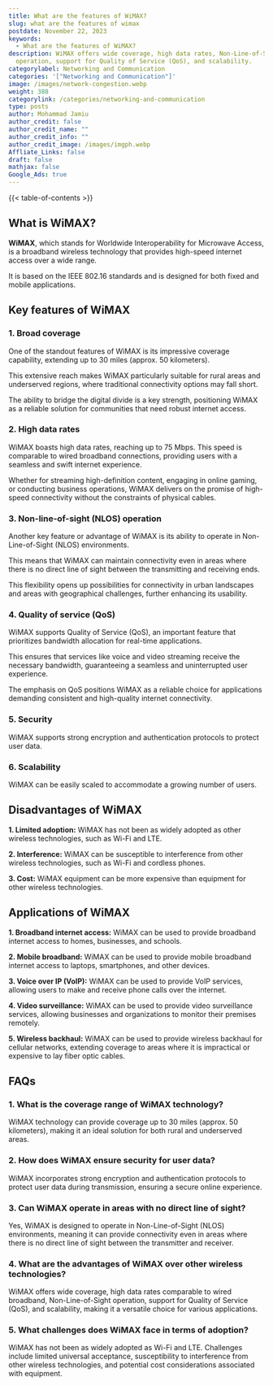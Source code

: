 ```yaml
---
title: What are the features of WiMAX?
slug: what are the features of wimax
postdate: November 22, 2023
keywords:
  - What are the features of WiMAX?
description: WiMAX offers wide coverage, high data rates, Non-Line-of-Sight
  operation, support for Quality of Service (QoS), and scalability.
categorylabel: Networking and Communication
categories: '["Networking and Communication"]'
image: /images/network-congestion.webp
weight: 388
categorylink: /categories/networking-and-communication
type: posts
author: Mohammad Jamiu
author_credit: false
author_credit_name: ""
author_credit_info: ""
author_credit_image: /images/imgph.webp
Affliate_Links: false
draft: false
mathjax: false
Google_Ads: true
---
```

{{< table-of-contents >}}

## **What is WiMAX?**

**WiMAX**, which stands for Worldwide Interoperability for Microwave Access, is a broadband wireless technology that provides high-speed internet access over a wide range. 

It is based on the IEEE 802.16 standards and is designed for both fixed and mobile applications.

## **Key features of WiMAX**

### **1. Broad coverage**

One of the standout features of WiMAX is its impressive coverage capability, extending up to 30 miles (approx. 50 kilometers). 

This extensive reach makes WiMAX particularly suitable for rural areas and underserved regions, where traditional connectivity options may fall short. 

The ability to bridge the digital divide is a key strength, positioning WiMAX as a reliable solution for communities that need robust internet access.

### **2. High data rates**

WiMAX boasts high data rates, reaching up to 75 Mbps. This speed is comparable to wired broadband connections, providing users with a seamless and swift internet experience. 

Whether for streaming high-definition content, engaging in online gaming, or conducting business operations, WiMAX delivers on the promise of high-speed connectivity without the constraints of physical cables.

### **3. Non-line-of-sight (NLOS) operation**

Another key feature or advantage of WiMAX is its ability to operate in Non-Line-of-Sight (NLOS) environments. 

This means that WiMAX can maintain connectivity even in areas where there is no direct line of sight between the transmitting and receiving ends. 

This flexibility opens up possibilities for connectivity in urban landscapes and areas with geographical challenges, further enhancing its usability.

### **4. Quality of service (QoS)**

WiMAX supports Quality of Service (QoS), an important feature that prioritizes bandwidth allocation for real-time applications. 

This ensures that services like voice and video streaming receive the necessary bandwidth, guaranteeing a seamless and uninterrupted user experience. 

The emphasis on QoS positions WiMAX as a reliable choice for applications demanding consistent and high-quality internet connectivity.

### **5. Security**

WiMAX supports strong encryption and authentication protocols to protect user data.

### **6. Scalability**

WiMAX can be easily scaled to accommodate a growing number of users.

## **Disadvantages of WiMAX**

**1. Limited adoption:** WiMAX has not been as widely adopted as other wireless technologies, such as Wi-Fi and LTE.

**2. Interference:** WiMAX can be susceptible to interference from other wireless technologies, such as Wi-Fi and cordless phones.

**3. Cost:** WiMAX equipment can be more expensive than equipment for other wireless technologies.

## **Applications of WiMAX**

**1. Broadband internet access:** WiMAX can be used to provide broadband internet access to homes, businesses, and schools.

**2. Mobile broadband:** WiMAX can be used to provide mobile broadband internet access to laptops, smartphones, and other devices.

**3. Voice over IP (VoIP):** WiMAX can be used to provide VoIP services, allowing users to make and receive phone calls over the internet.

**4. Video surveillance:** WiMAX can be used to provide video surveillance services, allowing businesses and organizations to monitor their premises remotely.

**5. Wireless backhaul:** WiMAX can be used to provide wireless backhaul for cellular networks, extending coverage to areas where it is impractical or expensive to lay fiber optic cables.

## **FAQs**

### 1. What is the coverage range of WiMAX technology?

WiMAX technology can provide coverage up to 30 miles (approx. 50 kilometers), making it an ideal solution for both rural and underserved areas.

### 2. How does WiMAX ensure security for user data?

WiMAX incorporates strong encryption and authentication protocols to protect user data during transmission, ensuring a secure online experience.

### 3. Can WiMAX operate in areas with no direct line of sight?

Yes, WiMAX is designed to operate in Non-Line-of-Sight (NLOS) environments, meaning it can provide connectivity even in areas where there is no direct line of sight between the transmitter and receiver.

### 4. What are the advantages of WiMAX over other wireless technologies?

WiMAX offers wide coverage, high data rates comparable to wired broadband, Non-Line-of-Sight operation, support for Quality of Service (QoS), and scalability, making it a versatile choice for various applications.

### 5. What challenges does WiMAX face in terms of adoption?

WiMAX has not been as widely adopted as Wi-Fi and LTE. Challenges include limited universal acceptance, susceptibility to interference from other wireless technologies, and potential cost considerations associated with equipment.